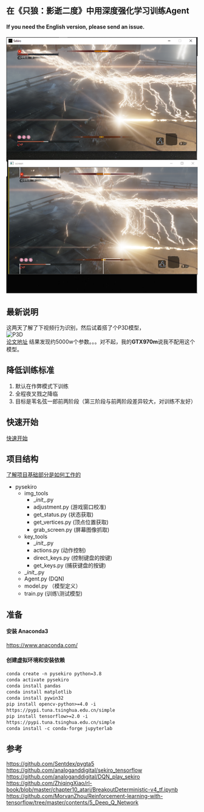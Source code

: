 ## 在《只狼：影逝二度》中用深度强化学习训练Agent

#### If you need the English version, please send an issue.  

![demo.jpg](https://raw.githubusercontent.com/ricagj/pysekiro/main/imgs/adjustment_02.png)  

## 最新说明 

这两天了解了下视频行为识别，然后试着搭了个P3D模型，  
![P3D](https://pic4.zhimg.com/v2-cb8f22fc6ae9965ed09a9c85e6453d77_r.jpg)  
[论文地址](https://arxiv.org/abs/1711.10305)
结果发现约5000w个参数。。。对不起，我的**GTX970m**说我不配用这个模型。

## 降低训练标准

1. 默认在作弊模式下训练
2. 全程夜叉戮之降临
3. 目标是苇名弦一郎前两阶段（第三阶段与前两阶段差异较大，对训练不友好）

## 快速开始

[快速开始](https://github.com/ricagj/pysekiro_with_RL/blob/main/Quick_start.ipynb)  

## 项目结构

[了解项目基础部分是如何工作的](https://github.com/ricagj/pysekiro_with_RL/blob/main/How_it_works.ipynb)  

- pysekiro
    - img_tools
        - \__init__.py
        - adjustment.py (游戏窗口校准)
        - get_status.py (状态获取)
        - get_vertices.py (顶点位置获取)
        - grab_screen.py (屏幕图像抓取)
    - key_tools
        - \__init__.py
        - actions.py (动作控制)
        - direct_keys.py (控制键盘的按键)
        - get_keys.py (捕获键盘的按键)
    - \__init__.py
    - Agent.py (DQN)
    - model.py （模型定义）
    - train.py (训练\测试模型)

## 准备

#### 安装 Anaconda3

https://www.anaconda.com/  

#### 创建虚拟环境和安装依赖

~~~shell
conda create -n pysekiro python=3.8
conda activate pysekiro
conda install pandas
conda install matplotlib
conda install pywin32
pip install opencv-python>=4.0 -i https://pypi.tuna.tsinghua.edu.cn/simple
pip install tensorflow>=2.0 -i https://pypi.tuna.tsinghua.edu.cn/simple
conda install -c conda-forge jupyterlab
~~~

## 参考
https://github.com/Sentdex/pygta5  
https://github.com/analoganddigital/sekiro_tensorflow  
https://github.com/analoganddigital/DQN_play_sekiro  
https://github.com/ZhiqingXiao/rl-book/blob/master/chapter10_atari/BreakoutDeterministic-v4_tf.ipynb  
https://github.com/MorvanZhou/Reinforcement-learning-with-tensorflow/tree/master/contents/5_Deep_Q_Network  